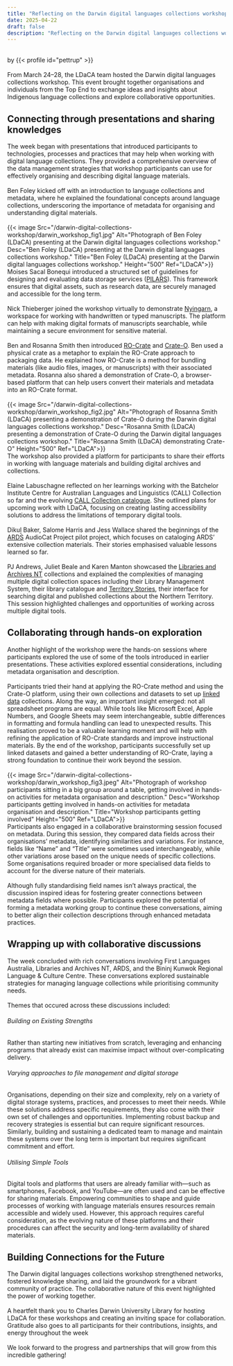 ```yaml
---
title: "Reflecting on the Darwin digital languages collections workshop"
date: 2025-04-22
draft: false
description: "Reflecting on the Darwin digital languages collections workshop"
---
```


<br>
by {{< profile id="pettrup" >}}
<br />
<br>
From March 24–28, the LDaCA team hosted the Darwin digital languages collections workshop. This event brought together organisations and individuals from the Top End to exchange ideas and insights about Indigenous language collections and explore collaborative opportunities. 
<br>

## Connecting through presentations and sharing knowledges

The week began with presentations that introduced participants to technologies, processes and practices that may help when working with digital language collections. They provided a comprehensive overview of the data management strategies that workshop participants can use for effectively organising and describing digital language materials.
<br></br>
Ben Foley kicked off with an introduction to language collections and metadata, where he explained the foundational concepts around language collections, underscoring the importance of metadata for organising and understanding digital materials.
<br></br>
{{< image Src="/darwin-digital-collections-workshop/darwin_workshop_fig1.jpg" Alt="Photograph of Ben Foley (LDaCA) presenting at the Darwin digital languages collections workshop." Desc="Ben Foley (LDaCA) presenting at the Darwin digital languages collections workshop." Title="Ben Foley (LDaCA) presenting at the Darwin digital languages collections workshop." Height="500" Ref="LDaCA">}}
<br>
Moises Sacal Bonequi introduced a structured set of guidelines for designing and evaluating data storage services ([PILARS](https://pilars-protocols.github.io/pilars/)). This framework ensures that digital assets, such as research data, are securely managed and accessible for the long term.
<br></br>
Nick Thieberger joined the workshop virtually to demonstrate [Nyingarn](https://nyingarn.net/), a workspace for working with handwritten or typed manuscripts. The platform can help with making digital formats of manuscripts searchable, while maintaining a secure environment for sensitive material.
<br></br>
Ben and Rosanna Smith then introduced [RO-Crate](https://www.researchobject.org/ro-crate/) and [Crate-O](https://language-research-technology.github.io/crate-o/#/). Ben used a physical crate as a metaphor to explain the RO-Crate approach to packaging data.  He explained how RO-Crate is a method for bundling materials (like audio files, images, or manuscripts) with their associated metadata. Rosanna also shared a demonstration of Crate-O, a browser-based platform that can help users convert their materials and metadata into an RO-Crate format.
<br></br>
{{< image Src="/darwin-digital-collections-workshop/darwin_workshop_fig2.jpg" Alt="Photograph of Rosanna Smith (LDaCA) presenting a demonstration of Crate-O during the Darwin digital languages collections workshop." Desc="Rosanna Smith (LDaCA) presenting a demonstration of Crate-O during the Darwin digital languages collections workshop." Title="Rosanna Smith (LDaCA) demonstrating Crate-O" Height="500" Ref="LDaCA">}}
<br>
The workshop also provided a platform for participants to share their efforts in working with language materials and building digital archives and collections. 
<br></br>
Elaine Labuschagne reflected on her learnings working with the Batchelor Institute Centre for Australian Languages and Linguistics (CALL) Collection so far and the evolving [CALL Collection catalogue](https://callcollection.batchelor.edu.au/).  She outlined plans for upcoming work with LDaCA, focusing on creating lasting accessibility solutions to address the limitations of temporary digital tools. 
<br></br>
Dikuḻ Baker, Salome Harris and Jess Wallace shared the beginnings of the [ARDS](https://www.ards.com.au/) AudioCat Project pilot project, which focuses on cataloging ARDS’ extensive collection materials. Their stories emphasised valuable lessons learned so far.
<br></br>
PJ Andrews, Juliet Beale and Karen Manton showcased the [Libraries and Archives NT](https://lant.nt.gov.au/) collections and explained the complexities of managing multiple digital collection spaces including their Library Management System, their library catalogue and [Territory Stories](https://territorystories.nt.gov.au/), their interface for searching digital and published collections about the Northern Territory. This session highlighted challenges and opportunities of working across multiple digital tools.
<br>
## Collaborating through hands-on exploration

Another highlight of the workshop were the hands-on sessions where participants explored the use of some of the tools introduced in earlier presentations. These activities explored essential considerations, including metadata organisation and description.
<br></br>
Participants tried their hand at applying the RO-Crate method and using the Crate-O platform, using their own collections and datasets to set up [linked data](https://www.ldaca.edu.au/resources/glossary/#linked-data) collections.  Along the way, an important insight emerged: not all spreadsheet programs are equal. While tools like Microsoft Excel, Apple Numbers, and Google Sheets may seem interchangeable, subtle differences in formatting and formula handling can lead to unexpected results. This realisation proved to be a valuable learning moment and will help with refining the application of RO-Crate standards and improve instructional materials. By the end of the workshop, participants successfully set up linked datasets and gained a better understanding of RO-Crate, laying a strong foundation to continue their work beyond the session.
<br></br>
{{< image Src="/darwin-digital-collections-workshop/darwin_workshop_fig3.jpeg" Alt="Photograph of workshop participants sitting in a big group around a table, getting involved in hands-on activities for metadata organisation and description." Desc="Workshop participants getting involved in hands-on activities for metadata organisation and description." Title="Workshop participants getting involved" Height="500" Ref="LDaCA">}}
<br>
Participants also engaged in a collaborative brainstorming session focused on metadata. During this session, they compared data fields across their organisations’ metadata, identifying similarities and variations. For instance, fields like “Name” and “Title” were sometimes used interchangeably, while other variations arose based on the unique needs of specific collections. Some organisations required broader or more specialised data fields to account for the diverse nature of their materials.
<br></br>
Although fully standardising field names isn’t always practical, the discussion inspired ideas for fostering greater connections between metadata fields where possible. Participants explored the potential of forming a metadata working group to continue these conversations, aiming to better align their collection descriptions through enhanced metadata practices.
<br>
## Wrapping up with collaborative discussions

The week concluded with rich conversations involving First Languages Australia, Libraries and Archives NT, ARDS, and the Bininj Kunwok Regional Language & Culture Centre. These conversations explored sustainable strategies for managing language collections while prioritising community needs.
<br></br>
Themes that occured across these discussions included:
<br>

###### Building on Existing Strengths

Rather than starting new initiatives from scratch, leveraging and enhancing programs that already exist can maximise impact without over-complicating delivery.
<br>

###### Varying approaches to file management and digital storage

Organisations, depending on their size and complexity, rely on a variety of digital storage systems, practices, and processes to meet their needs. While these solutions address specific requirements, they also come with their own set of challenges and opportunities. Implementing robust backup and recovery strategies is essential but can require significant resources. Similarly, building and sustaining a dedicated team to manage and maintain these systems over the long term is important but requires significant commitment and effort.
<br>

###### Utilising Simple Tools

Digital tools and platforms that users are already familiar with—such as smartphones, Facebook, and YouTube—are often used and can be effective for sharing materials. Empowering communities to shape and guide processes of working with language materials ensures resources remain accessible and widely used. However, this approach requires careful consideration, as the evolving nature of these platforms and their procedures can affect the security and long-term availability of shared materials.
<br>
## Building Connections for the Future

The Darwin digital languages collections workshop strengthened networks, fostered knowledge sharing, and laid the groundwork for a vibrant community of practice. The collaborative nature of this event highlighted the power of working together.
<br></br>
A heartfelt thank you to Charles Darwin University Library for hosting LDaCA for these workshops and creating an inviting space for collaboration. Gratitude also goes to all participants for their contributions, insights, and energy throughout the week
<br></br>
We look forward to the progress and partnerships that will grow from this incredible gathering!
<br></br>